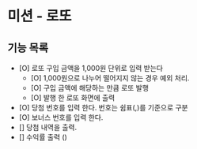 # 미션 - 로또

## 기능 목록

- [O] 로또 구입 금액을 1,000원 단위로 입력 받는다
  - [O] 1,000원으로 나누어 떨어지지 않는 경우 예외 처리.
  - [O] 구입 금액에 해당하는 만큼 로또 발행
  - [O] 발행 한 로또 화면에 출력
- [O] 당첨 번호를 입력 한다. 번호는 쉼표(,)를 기준으로 구분
- [O] 보너스 번호를 입력 한다.
- [] 당첨 내역을 출력.
- [] 수익률 출력 ()
